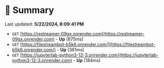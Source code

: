 # 📖 Summary
Last updated: **5/22/2024, 8:09:41 PM**

- `GET` [https://restreamer-09gx.onrender.com](https://restreamer-09gx.onrender.com) - **Up** (875ms)
- `GET` [https://filestreambot-b5k6.onrender.com/](https://filestreambot-b5k6.onrender.com/) - **Up** (361ms)
- `GET` [https://jupyterlab-python3-12-3.onrender.com](https://jupyterlab-python3-12-3.onrender.com) - **Up** (184ms)
